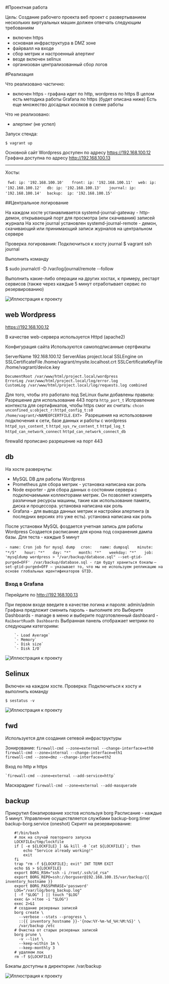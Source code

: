 #Проектная работа

Цель: Создание рабочего проекта
веб проект с развертыванием нескольких виртуальных машин
должен отвечать следующим требованиям
- включен https
- основная инфраструктура в DMZ зоне
- файрвалл на входе
- сбор метрик и настроенный алертинг
- везде включен selinux
- организован централизованный сбор логов

#Реализация

Что реализовано частично:
- включен https - графана идет по http, wordpress по https
В целом есть методика работы Grafana по https (будет описана ниже)
Есть еще множество досадных косяков в схеме работы

Что не реализовано:
- алертинг (не успел)

Запуск стенда:

`$ vagrant up`

Основной сайт Wordpress доступен по адресу https://192.168.100.12
Графана доступна по адресу http://192.168.100.13

------------------------------------------------------------------
Хосты: 

`  fwd: ip: '192.168.100.10'   `
`  front: ip: '192.168.100.11'  `
`  web: ip: '192.168.100.12'  `
`  db: ip: '192.168.100.13'   `
`  journal: ip: '192.168.100.14'  `
`  backup:  ip: '192.168.100.15'  `


##Центральное логирование

На каждом хосте устанавливается systemd-journal-gateway - http-демон, открывающий порт для просмотра (или скачивания) записей журнала 
На хосте journal установлен systemd-journal-remote - демон, скачивающий или принимающий записи журналов на центральном сервере

Проверка логирования:
Подключиться к хосту journal
$ vagrant ssh journal

Выполнить команду

$ sudo journalctl -D /var/log/journal/remote --follow

Выполнить какие-либо операции на других хостах, к примеру, рестарт сервисов (также через каждые 5 минут отработывает сервис по резервированию)

![Иллюстрация к проекту](pic1.png)



## web Wordpress

https://192.168.100.12

В качестве web-сервера используется Httpd (apache2)

Конфигурация сайта
Используются самоподписанные сертфикаты

<IfModule mod_ssl.c>
<VirtualHost *:443>
    ServerName 192.168.100.12
    ServerAlias project.local
    SSLEngine on
    SSLCertificateFile /home/vagrant/mysite.localhost.crt
    SSLCertificateKeyFile /home/vagrant/device.key

    DocumentRoot /var/www/html/project.local/wordpress
    ErrorLog /var/www/html/project.local/log/error.log
    CustomLog /var/www/html/project.local/log/requests.log combined
</VirtualHost>
</IfModule>

Для того, чтобы это работало под SeLinux были добавлены правила:
Разрешение для использование 443 порта `http_port_t`
Исправление контекста для сертификатов, чтобы https смог их считать:
`chcon unconfined_u:object_r:httpd_config_t:s0 /home/vagrant/<NAMEOFCERTFILE.EXT> `
Разрешения на использование подключения к сети, базе данных и работы с wordpress
`httpd_sys_content_t`
`httpd_sys_rw_content_t`
`httpd_log_t`
`httpd_can_network_connect`
`httpd_can_network_connect_db`

firewalld 
прописано разрешение на порт 443


## db

На хосте развернуты:
- MySQL DB для работы Wordpress
- Prometheus для сбора метрик - установка написана как роль
- Node exporter - для сбора данных о состоянии сервера с подключаемыми коллекторами метрик. Он позволяет измерять различные ресурсы машины, такие как использование памяти, диска и процессора. установка написана как роль
- Grafana - для вывода данных метрик и настройки алертинга (в последних версиях это уже есть). установка написана как роль

После установки MySQL фоздается учетная запись для работы Wordpress
Создается расписание для крона под сохранения дампа базы. Для теста - каждые 5 минут

`- name: Cron job for mysql dump `
`  cron: `
`    name: dumpsql `
`    minute: "*/5" `
`    hour: "*" `
`    day: "*" `
`    month: "*" `
`    weekday: "*" `
`    job: 'mysqldump wordpress > "/var/backup/database.sql" --set-gtid-purged=OFF' `
` /var/backup/database.sql - где будут храниться бэкапы`
` —set-gtid-purged=OFF — указывает то, что мы не используем репликацию на основе глобальных идентификаторов GTID. `


### Вход в Grafana
Перейдите по 
http://192.168.100.13

При первом входе введите в качестве логина и пароля: admin/admin
Графана предложит сменить пароль - выполните это
Выберите Dashboards - manage в меню и выберите подготовленный dashboard - `RaibeartRuadh Dashboards`
Выбранная панель отображает метрики по следующим категориям:

		`- Load Average`
		`- Memory`
		`- Disk size`
		`- Disk I/O`

![Иллюстрация к проекту](pic3.png)

## Selinux
Включен на каждом хосте. Проверка:
Подключиться к хосту и выполнить команду

` $ sestatus -v `

![Иллюстрация к проекту](pic2.png)


## fwd

Используется для создания сетевой инфраструктуры

Зонирование:
    `firewall-cmd --zone=external --change-interface=eth0`  
    `firewall-cmd --zone=internal --change-interface=eth1`  
    `firewall-cmd --zone=dmz --change-interface=eth2`  

Вход по http и https

    `firewall-cmd --zone=external --add-service=http`  
	
Маскарадинг
    `firewall-cmd --zone=external --add-masquerade`  
	
## backup	

Прикрутил бэкапирование хостов
используя borg
Расписание - каждые 5 минут. Управление осуществляется службами 
backup-borg.timer
backup-borg.service (oneshot)
Скрипт на резервирование:

		#!/bin/bash
		# лок на случай повторного запуска
		LOCKFILE=/tmp/lockfile
		if [ -e ${LOCKFILE} ] && kill -0 `cat ${LOCKFILE}`; then
		    echo "Service already working!"
		    exit
		fi
		trap "rm -f ${LOCKFILE}; exit" INT TERM EXIT
		echo $$ > ${LOCKFILE}
		export BORG_RSH="ssh -i /root/.ssh/id_rsa"
		export BORG_REPO=ssh://borguser@192.168.100.15/var/backup/{{ inventory_hostname }}
		export BORG_PASSPHRASE='password'
		LOG="/var/log/borg_backup.log"
		[ -f "$LOG" ] || touch "$LOG"
		exec &> >(tee -i "$LOG")
		exec 2>&1
		# создание резервных записей
		borg create \
		  --verbose --stats --progress \
		  ::{{ inventory_hostname }}-'{now:%Y-%m-%d_%H:%M:%S}' \
		  /var/backup /etc
		# Очистка от старых резервных записей
		borg prune \
		  -v --list \
		  --keep-within 1m \
		  --keep-monthly 3 
		# удаляем лок
		rm -f ${LOCKFILE}

Бэкапы доступны в директории: /var/backup

![Иллюстрация к проекту](pic4.png)

